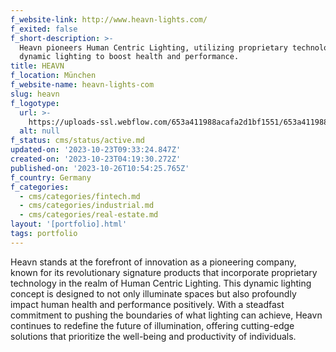 ```yaml
---
f_website-link: http://www.heavn-lights.com/
f_exited: false
f_short-description: >-
  Heavn pioneers Human Centric Lighting, utilizing proprietary technology for
  dynamic lighting to boost health and performance.
title: HEAVN
f_location: München
f_website-name: heavn-lights-com
slug: heavn
f_logotype:
  url: >-
    https://uploads-ssl.webflow.com/653a411988acafa2d1bf1551/653a411988acafa2d1bf160f_64f85cee657b35620a552c19_heaven.png
  alt: null
f_status: cms/status/active.md
updated-on: '2023-10-23T09:33:24.847Z'
created-on: '2023-10-23T04:19:30.272Z'
published-on: '2023-10-26T10:54:25.765Z'
f_country: Germany
f_categories:
  - cms/categories/fintech.md
  - cms/categories/industrial.md
  - cms/categories/real-estate.md
layout: '[portfolio].html'
tags: portfolio
---
```


Heavn stands at the forefront of innovation as a pioneering company, known for its revolutionary signature products that incorporate proprietary technology in the realm of Human Centric Lighting. This dynamic lighting concept is designed to not only illuminate spaces but also profoundly impact human health and performance positively. With a steadfast commitment to pushing the boundaries of what lighting can achieve, Heavn continues to redefine the future of illumination, offering cutting-edge solutions that prioritize the well-being and productivity of individuals.

